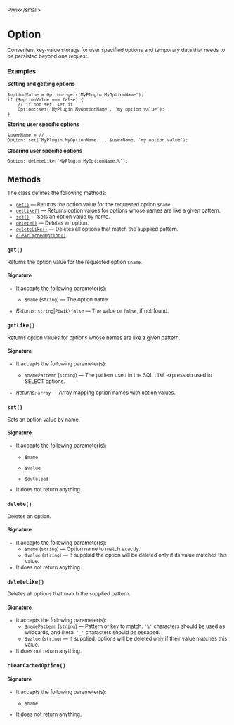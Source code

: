 <small>Piwik\</small>

Option
======

Convenient key-value storage for user specified options and temporary data that needs to be persisted beyond one request.

### Examples

**Setting and getting options**

    $optionValue = Option::get('MyPlugin.MyOptionName');
    if ($optionValue === false) {
        // if not set, set it
        Option::set('MyPlugin.MyOptionName', 'my option value');
    }

**Storing user specific options**

    $userName = // ...
    Option::set('MyPlugin.MyOptionName.' . $userName, 'my option value');

**Clearing user specific options**

    Option::deleteLike('MyPlugin.MyOptionName.%');

Methods
-------

The class defines the following methods:

- [`get()`](#get) &mdash; Returns the option value for the requested option `$name`.
- [`getLike()`](#getlike) &mdash; Returns option values for options whose names are like a given pattern.
- [`set()`](#set) &mdash; Sets an option value by name.
- [`delete()`](#delete) &mdash; Deletes an option.
- [`deleteLike()`](#deletelike) &mdash; Deletes all options that match the supplied pattern.
- [`clearCachedOption()`](#clearcachedoption)

<a name="get" id="get"></a>
<a name="get" id="get"></a>
### `get()`

Returns the option value for the requested option `$name`.

#### Signature

-  It accepts the following parameter(s):
    - `$name` (`string`) &mdash;
       The option name.

- *Returns:*  `string`|`Piwik\false` &mdash;
    The value or `false`, if not found.

<a name="getlike" id="getlike"></a>
<a name="getLike" id="getLike"></a>
### `getLike()`

Returns option values for options whose names are like a given pattern.

#### Signature

-  It accepts the following parameter(s):
    - `$namePattern` (`string`) &mdash;
       The pattern used in the SQL `LIKE` expression used to SELECT options.

- *Returns:*  `array` &mdash;
    Array mapping option names with option values.

<a name="set" id="set"></a>
<a name="set" id="set"></a>
### `set()`

Sets an option value by name.

#### Signature

-  It accepts the following parameter(s):
    - `$name`
      
    - `$value`
      
    - `$autoload`
      
- It does not return anything.

<a name="delete" id="delete"></a>
<a name="delete" id="delete"></a>
### `delete()`

Deletes an option.

#### Signature

-  It accepts the following parameter(s):
    - `$name` (`string`) &mdash;
       Option name to match exactly.
    - `$value` (`string`) &mdash;
       If supplied the option will be deleted only if its value matches this value.
- It does not return anything.

<a name="deletelike" id="deletelike"></a>
<a name="deleteLike" id="deleteLike"></a>
### `deleteLike()`

Deletes all options that match the supplied pattern.

#### Signature

-  It accepts the following parameter(s):
    - `$namePattern` (`string`) &mdash;
       Pattern of key to match. `'%'` characters should be used as wildcards, and literal `'_'` characters should be escaped.
    - `$value` (`string`) &mdash;
       If supplied, options will be deleted only if their value matches this value.
- It does not return anything.

<a name="clearcachedoption" id="clearcachedoption"></a>
<a name="clearCachedOption" id="clearCachedOption"></a>
### `clearCachedOption()`

#### Signature

-  It accepts the following parameter(s):
    - `$name`
      
- It does not return anything.

